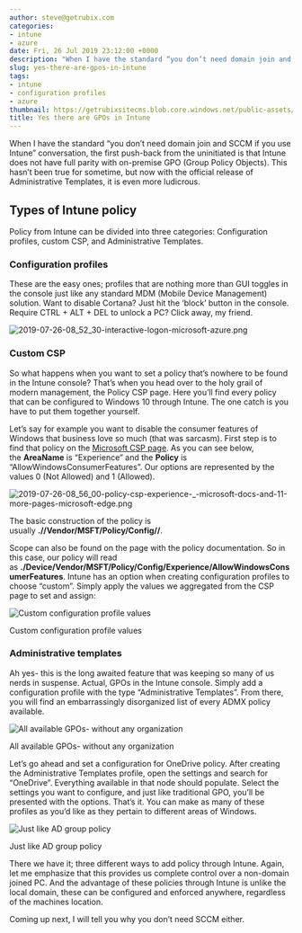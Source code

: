 ```yaml
---
author: steve@getrubix.com
categories:
- intune
- azure
date: Fri, 26 Jul 2019 23:12:00 +0000
description: "When I have the standard “you don’t need domain join and SCCM if you use Intune” conversation, the first push-back from the uninitiated is that Intune does not have full parity with on-premise GPO (Group Policy Objects). This hasn’t been true for sometime, but now with the official release of Administrative Templates, it is even more ludicrous."
slug: yes-there-are-gpos-in-intune
tags:
- intune
- configuration profiles
- azure
thumbnail: https://getrubixsitecms.blob.core.windows.net/public-assets/content/v1/thumbnails/yes-there-are-gpos-in-intune_thumbnail.jpg
title: Yes there are GPOs in Intune
---
```


When I have the standard “you don’t need domain join and SCCM if you use Intune” conversation, the first push-back from the uninitiated is that Intune does not have full parity with on-premise GPO (Group Policy Objects). This hasn’t been true for sometime, but now with the official release of Administrative Templates, it is even more ludicrous.

Types of Intune policy
----------------------

Policy from Intune can be divided into three categories: Configuration profiles, custom CSP, and Administrative Templates.

### Configuration profiles

These are the easy ones; profiles that are nothing more than GUI toggles in the console just like any standard MDM (Mobile Device Management) solution. Want to disable Cortana? Just hit the ‘block’ button in the console. Require CTRL + ALT + DEL to unlock a PC? Click away, my friend.

![2019-07-26-08_52_30-interactive-logon-microsoft-azure.png](https://getrubixsitecms.blob.core.windows.net/public-assets/content/v1/5dd365a31aa1fd743bc30b8e/1581033581292-R1I0LLHLBIC8CQAVUTEB/2019-07-26-08_52_30-interactive-logon-microsoft-azure.png)

### Custom CSP

So what happens when you want to set a policy that’s nowhere to be found in the Intune console? That’s when you head over to the holy grail of modern management, the Policy CSP page. Here you’ll find every policy that can be configured to Windows 10 through Intune. The one catch is you have to put them together yourself.

Let’s say for example you want to disable the consumer features of Windows that business love so much (that was sarcasm). First step is to find that policy on the [Microsoft CSP page](https://docs.microsoft.com/en-us/windows/client-management/mdm/policy-configuration-service-provider). As you can see below, the **AreaName** is “Experience” and the **Policy** is “AllowWindowsConsumerFeatures”. Our options are represented by the values 0 (Not Allowed) and 1 (Allowed).

![2019-07-26-08_56_00-policy-csp-experience-_-microsoft-docs-and-11-more-pages-microsoft-edge.png](https://getrubixsitecms.blob.core.windows.net/public-assets/content/v1/5dd365a31aa1fd743bc30b8e/1581033680907-H7400YVE2LOKJWB760RB/2019-07-26-08_56_00-policy-csp-experience-_-microsoft-docs-and-11-more-pages-microsoft-edge.png)

The basic construction of the policy is usually **./<Scope>/Vendor/MSFT/Policy/Config/<AreaName>/<Policy>**.

Scope can also be found on the page with the policy documentation. So in this case, our policy will read as **./Device/Vendor/MSFT/Policy/Config/Experience/AllowWindowsConsumerFeatures**. Intune has an option when creating configuration profiles to choose “custom”. Simply apply the values we aggregated from the CSP page to set and assign:

![Custom configuration profile values](https://getrubixsitecms.blob.core.windows.net/public-assets/content/v1/5dd365a31aa1fd743bc30b8e/1581033821022-4PICDANOTG77HV7BP6FN/2019-07-26-09_01_00-add-row-microsoft-azure.png)

Custom configuration profile values

### Administrative templates

Ah yes- this is the long awaited feature that was keeping so many of us nerds in suspense. Actual, GPOs in the Intune console. Simply add a configuration profile with the type “Administrative Templates”. From there, you will find an embarrassingly disorganized list of every ADMX policy available.

![All available GPOs- without any organization](https://getrubixsitecms.blob.core.windows.net/public-assets/content/v1/5dd365a31aa1fd743bc30b8e/1581034178585-OV9G9OHFC8GYZC2X3S71/2019-07-26-09_03_04-z0t-onedrive-policy-settings-microsoft-azure.png)

All available GPOs- without any organization

Let’s go ahead and set a configuration for OneDrive policy. After creating the Administrative Templates profile, open the settings and search for “OneDrive”. Everything available in that node should populate. Select the settings you want to configure, and just like traditional GPO, you’ll be presented with the options. That’s it. You can make as many of these profiles as you’d like as they pertain to different areas of Windows.

![Just like AD group policy](https://getrubixsitecms.blob.core.windows.net/public-assets/content/v1/5dd365a31aa1fd743bc30b8e/1581034258556-NVOXBLGHZ3CWG9KEPCY3/2019-07-26-09_04_14-silently-sign-in-users-to-the-onedrive-sync-client-with-their-windows-credential.png)

Just like AD group policy

There we have it; three different ways to add policy through Intune. Again, let me emphasize that this provides us complete control over a non-domain joined PC. And the advantage of these policies through Intune is unlike the local domain, these can be configured and enforced anywhere, regardless of the machines location.

Coming up next, I will tell you why you don’t need SCCM either.